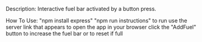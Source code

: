 Description: 
    Interactive fuel bar activated by a button press.

How To Use:
    "npm install express"
    "npm run instructions" to run
    use the server link that appears to open the app in your browser
    click the "AddFuel" button to increase the fuel bar or to reset if full
